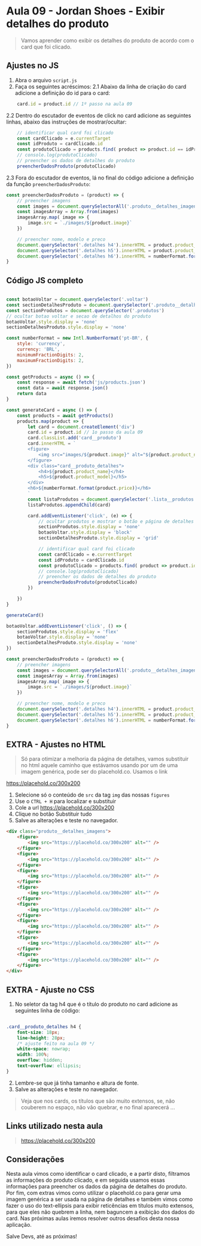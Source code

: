 # Aula 09 - Jordan Shoes - Exibir detalhes do produto

> Vamos aprender como exibir os detalhes do produto de acordo com o card que foi clicado.

## Ajustes no JS

1. Abra o arquivo `script.js`
2. Faça os seguintes acréscimos:
2.1 Abaixo da linha de criação do card adicione a definição do id para o card:

~~~javascript
    card.id = product.id // 1º passo na aula 09
~~~

2.2 Dentro do escutador de eventos de click no card adicione as seguintes linhas, abaixo das instruções de mostrar/ocultar:

~~~javascript
    // identificar qual card foi clicado
    const cardClicado = e.currentTarget
    const idProduto = cardClicado.id
    const produtoClicado = products.find( product => product.id == idProduto )
    // console.log(produtoClicado)
    // preencher os dados de detalhes do produto
    preencherDadosProduto(produtoClicado)
~~~

2.3 Fora do escutador de eventos, lá no final do código adicione a definição da função `preencherDadosProduto`:

~~~javascript
const preencherDadosProduto = (product) => {
    // preencher imagens
    const images = document.querySelectorAll('.produto__detalhes_imagens figure img')
    const imagesArray = Array.from(images)
    imagesArray.map( image => {
        image.src = `./images/${product.image}`
    })

    // preencher nome, modelo e preco
    document.querySelector('.detalhes h4').innerHTML = product.product_name
    document.querySelector('.detalhes h5').innerHTML = product.product_model
    document.querySelector('.detalhes h6').innerHTML = numberFormat.format(product.price)
}

~~~

## Código JS completo

~~~javascript

const botaoVoltar = document.querySelector('.voltar')
const sectionDetalhesProduto = document.querySelector('.produto__detalhes')
const sectionProdutos = document.querySelector('.produtos')
// ocultar botao voltar e secao de detalhos do produto
botaoVoltar.style.display = 'none'
sectionDetalhesProduto.style.display = 'none'

const numberFormat = new Intl.NumberFormat('pt-BR', {
    style: 'currency',
    currency: 'BRL',
    minimumFractionDigits: 2,
    maximumFractionDigits: 2,
})

const getProducts = async () => {
    const response = await fetch('js/products.json')
    const data = await response.json()
    return data
}

const generateCard = async () => {
    const products = await getProducts()
    products.map(product => {
        let card = document.createElement('div')
        card.id = product.id // 1o passo da aula 09
        card.classList.add('card__produto')
        card.innerHTML = `
        <figure>
            <img src="images/${product.image}" alt="${product.product_name}" />
        </figure>
        <div class="card__produto_detalhes">
            <h4>${product.product_name}</h4>
            <h5>${product.product_model}</h5>
        </div>
        <h6>${numberFormat.format(product.price)}</h6>
        `
        const listaProdutos = document.querySelector('.lista__produtos')
        listaProdutos.appendChild(card)

        card.addEventListener('click', (e) => {
            // ocultar produtos e mostrar o botão e página de detalhes do produto
            sectionProdutos.style.display = 'none'
            botaoVoltar.style.display = 'block'
            sectionDetalhesProduto.style.display = 'grid'

            // identificar qual card foi clicado
            const cardClicado = e.currentTarget
            const idProduto = cardClicado.id
            const produtoClicado = products.find( product => product.id == idProduto )
            // console.log(produtoClicado)
            // preencher os dados de detalhes do produto
            preencherDadosProduto(produtoClicado)
        })

    })
}

generateCard()

botaoVoltar.addEventListener('click', () => {
    sectionProdutos.style.display = 'flex'
    botaoVoltar.style.display = 'none'
    sectionDetalhesProduto.style.display = 'none'
})

const preencherDadosProduto = (product) => {
    // preencher imagens
    const images = document.querySelectorAll('.produto__detalhes_imagens figure img')
    const imagesArray = Array.from(images)
    imagesArray.map( image => {
        image.src = `./images/${product.image}`
    })

    // preencher nome, modelo e preco
    document.querySelector('.detalhes h4').innerHTML = product.product_name
    document.querySelector('.detalhes h5').innerHTML = product.product_model
    document.querySelector('.detalhes h6').innerHTML = numberFormat.format(product.price)
}

~~~

## EXTRA - Ajustes no HTML

> Só para otimizar a melhoria da página de detalhes, vamos substituir no html aquele caminho que estávamos usando por um de uma imagem genérica, pode ser do placehold.co. Usamos o link

https://placehold.co/300x200

1. Selecione só o conteúdo de `src` da tag `img` das nossas `figures`
2. Use o `CTRL + H` para localizar e substituir
3. Cole a url https://placehold.co/300x200
4. Clique no botão Substituir tudo
5. Salve as alterações e teste no navegador.

~~~html
<div class="produto__detalhes_imagens">
    <figure>
        <img src="https://placehold.co/300x200" alt="" />
    </figure>
    <figure>
        <img src="https://placehold.co/300x200" alt="" />
    </figure>
    <figure>
        <img src="https://placehold.co/300x200" alt="" />
    </figure>
    <figure>
        <img src="https://placehold.co/300x200" alt="" />
    </figure>
    <figure>
        <img src="https://placehold.co/300x200" alt="" />
    </figure>
    <figure>
        <img src="https://placehold.co/300x200" alt="" />
    </figure>
    <figure>
        <img src="https://placehold.co/300x200" alt="" />
    </figure>
    <figure>
        <img src="https://placehold.co/300x200" alt="" />
    </figure>
</div>

~~~

## EXTRA - Ajuste no CSS

1. No seletor da tag h4 que é o título do produto no card adicione as seguintes linha de código:

~~~css

.card__produto_detalhes h4 {
    font-size: 18px;
    line-height: 28px;
    /* ajuste feito na aula 09 */
    white-space: nowrap;
    width: 100%;
    overflow: hidden;
    text-overflow: ellipsis;
}

~~~

2. Lembre-se que já tinha tamanho e altura de fonte.
3. Salve as alterações e teste no navegador.

> Veja que nos cards, os títulos que são muito extensos, se, não couberem no espaço, não vão quebrar, e no final aparecerá ...

## Links utilizado nesta aula

> https://placehold.co/300x200

## Considerações

Nesta aula vimos como identificar o card clicado, e a partir disto, filtramos as informações do produto clicado, e em seguida usamos essas informações para preencher os dados da página de detalhes do produto. Por fim, com extras vimos como utilizar o placehold.co para gerar uma imagem genérica a ser usada na página de detalhes e também vimos como fazer o uso do text-ellipsis para exibir reticências em títulos muito extensos, para que eles não quebrem a linha, nem baguncem a exibição dos dados do card. Nas próximas aulas iremos resolver outros desafios desta nossa aplicação.

Salve Devs, até as próximas!
